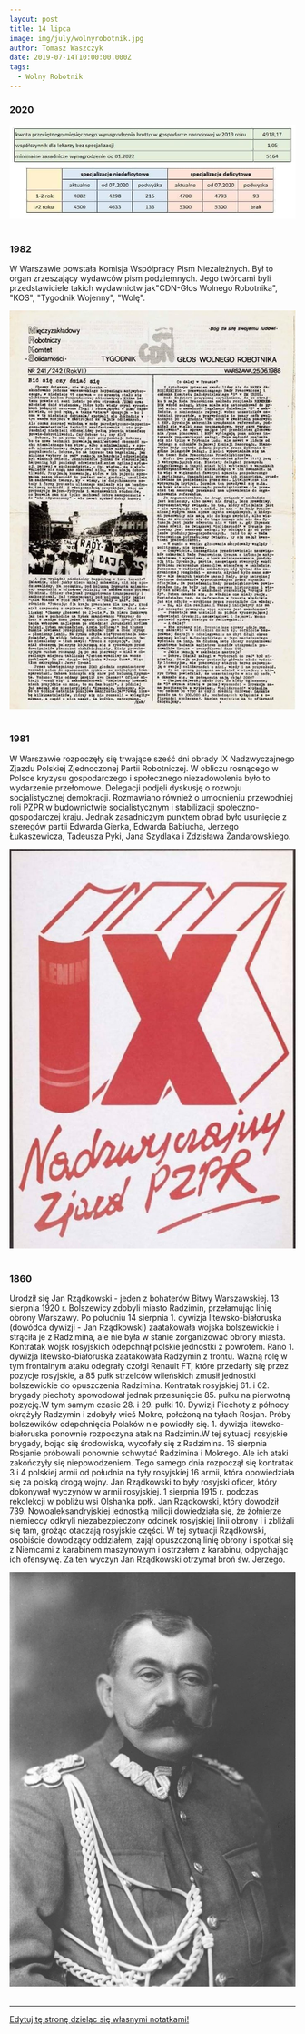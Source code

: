 ```yaml
---
layout: post
title: 14 lipca
image: img/july/wolnyrobotnik.jpg
author: Tomasz Waszczyk
date: 2019-07-14T10:00:00.000Z
tags:
  - Wolny Robotnik
---
```


### 2020

<img src="./img/july/specjalizacje.jpg"><br><br>

### 1982

W Warszawie powstała Komisja Współpracy Pism Niezależnych. Był to organ zrzeszający wydawców pism podziemnych. Jego twórcami byli przedstawiciele takich wydawnictw jak"CDN-Głos Wolnego Robotnika", "KOS", "Tygodnik Wojenny", "Wolę".

<img src="./img/july/wolnyrobotnik.jpg"><br><br>

### 1981

W Warszawie rozpoczęły się trwające sześć dni obrady IX Nadzwyczajnego Zjazdu Polskiej Zjednoczonej Partii Robotniczej.
W obliczu rosnącego w Polsce kryzysu gospodarczego i społecznego niezadowolenia było to wydarzenie przełomowe. Delegacji podjęli dyskusję o rozwoju socjalistycznej demokracji. Rozmawiano również o umocnieniu przewodniej roli PZPR w budownictwie socjalistycznym i stabilizacji społeczno-gospodarczej kraju. Jednak zasadniczym punktem obrad było usunięcie z szeregów partii Edwarda Gierka, Edwarda Babiucha, Jerzego Łukaszewicza, Tadeusza Pyki, Jana Szydlaka i Zdzisława Żandarowskiego.

<img src="./img/july/nadzwyczajnyzjazd.jpg"><br><br>

### 1860

Urodził się Jan Rządkowski - jeden z bohaterów Bitwy Warszawskiej.
13 sierpnia 1920 r. Bolszewicy zdobyli miasto Radzimin, przełamując linię obrony Warszawy. Po południu 14 sierpnia 1. dywizja litewsko-białoruska (dowódca dywizji - Jan Rządkowski) zaatakowała wojska bolszewickie i strąciła je z Radzimina, ale nie była w stanie zorganizować obrony miasta. Kontratak wojsk rosyjskich odepchnął polskie jednostki z powrotem. Rano 1. dywizja litewsko-białoruska zaatakowała Radzymin z frontu. Ważną rolę w tym frontalnym ataku odegrały czołgi Renault FT, które przedarły się przez pozycje rosyjskie, a 85 pułk strzelców wileńskich zmusił jednostki bolszewickie do opuszczenia Radzimina. Kontratak rosyjskiej 61. i 62. brygady piechoty spowodował jednak przesunięcie 85. pułku na pierwotną pozycję.W tym samym czasie 28. i 29. pułki 10. Dywizji Piechoty z północy okrążyły Radzymin i zdobyły wieś Mokre, położoną na tyłach Rosjan. Próby bolszewików odepchnięcia Polaków nie powiodły się. 1. dywizja litewsko-białoruska ponownie rozpoczyna atak na Radzimin.W tej sytuacji rosyjskie brygady, bojąc się środowiska, wycofały się z Radzimina. 16 sierpnia Rosjanie próbowali ponownie schwytać Radzimina i Mokrego. Ale ich ataki zakończyły się niepowodzeniem. Tego samego dnia rozpoczął się kontratak 3 i 4 polskiej armii od południa na tyły rosyjskiej 16 armii, która opowiedziała się za polską drogą wojny.
Jan Rządkowski to były rosyjski oficer, który dokonywał wyczynów w armii rosyjskiej. 1 sierpnia 1915 r. podczas rekolekcji w pobliżu wsi Olshanka ppłk. Jan Rządkowski, który dowodził 739. Nowoaleksandryjskiej jednostką milicji dowiedziała się, że żołnierze niemieccy odkryli niezabezpieczony odcinek rosyjskiej linii obrony i i zbliżali się tam, grożąc otaczają rosyjskie części. W tej sytuacji Rządkowski, osobiście dowodzący oddziałem, zajął opuszczoną linię obrony i spotkał się z Niemcami z karabinem maszynowym i ostrzałem z karabinu, odpychając ich ofensywę. Za ten wyczyn Jan Rządkowski otrzymał broń św. Jerzego.

<img src="./img/july/rzadkowski.jpg"><br><br>

---

<a href="https://github.com/TomaszWaszczyk/historia.waszczyk.com/edit/master/src/content/july-14.md" target="_blank">Edytuj tę stronę dzieląc się własnymi notatkami!</a>
